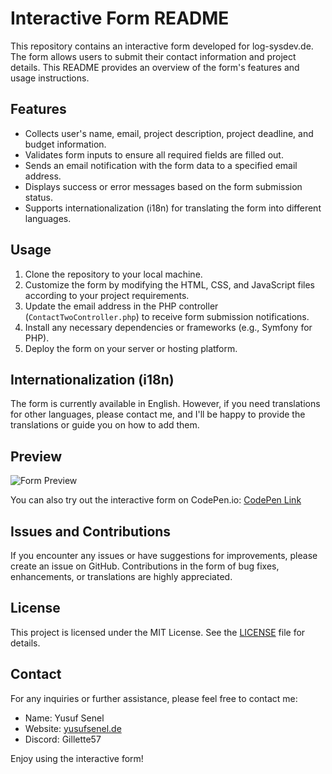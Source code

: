 # Interactive Form README

This repository contains an interactive form developed for log-sysdev.de. The form allows users to submit their contact information and project details. This README provides an overview of the form's features and usage instructions.

## Features

- Collects user's name, email, project description, project deadline, and budget information.
- Validates form inputs to ensure all required fields are filled out.
- Sends an email notification with the form data to a specified email address.
- Displays success or error messages based on the form submission status.
- Supports internationalization (i18n) for translating the form into different languages.

## Usage

1. Clone the repository to your local machine.
2. Customize the form by modifying the HTML, CSS, and JavaScript files according to your project requirements.
3. Update the email address in the PHP controller (`ContactTwoController.php`) to receive form submission notifications.
4. Install any necessary dependencies or frameworks (e.g., Symfony for PHP).
5. Deploy the form on your server or hosting platform.

## Internationalization (i18n)

The form is currently available in English. However, if you need translations for other languages, please contact me, and I'll be happy to provide the translations or guide you on how to add them.

## Preview

![Form Preview](https://cdn.discordapp.com/attachments/1125832474937802813/1126653182920118302/ygMVvedH2k.png)

You can also try out the interactive form on CodePen.io: [CodePen Link](https://codepen.io/yusuf57rl/pen/RwqLRwJ)


## Issues and Contributions

If you encounter any issues or have suggestions for improvements, please create an issue on GitHub. Contributions in the form of bug fixes, enhancements, or translations are highly appreciated.

## License

This project is licensed under the MIT License. See the [LICENSE](LICENSE) file for details.

## Contact

For any inquiries or further assistance, please feel free to contact me:

- Name: Yusuf Senel
- Website: [yusufsenel.de](https://yusufsenel.de)
- Discord: Gillette57

Enjoy using the interactive form!
